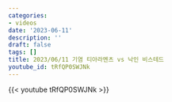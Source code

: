 ```yaml
---
categories:
- videos
date: '2023-06-11'
description: ''
draft: false
tags: []
title: 2023/06/11 기염 티아라멘츠 vs 낙인 비스테드
youtube_id: tRfQP0SWJNk
---
```



{{< youtube tRfQP0SWJNk >}}
